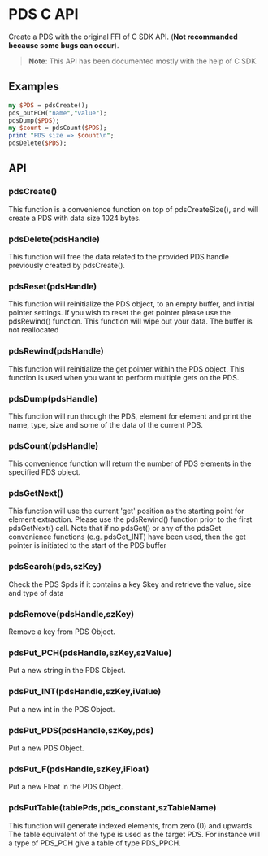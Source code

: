 # PDS C API

Create a PDS with the original FFI of C SDK API. (**Not recommanded because some bugs can occur**).

> **Note**: This API has been documented mostly with the help of C SDK.

## Examples 

```perl
my $PDS = pdsCreate();
pds_putPCH("name","value");
pdsDump($PDS);
my $count = pdsCount($PDS);
print "PDS size => $count\n";
pdsDelete($PDS);
```

## API

### pdsCreate()

This function is a convenience function on top of pdsCreateSize(), and will create a PDS with data size 1024
bytes.

### pdsDelete(pdsHandle)

This function will free the data related to the provided PDS handle previously created by pdsCreate().

### pdsReset(pdsHandle) 

This function will reinitialize the PDS object, to an empty buffer, and initial pointer settings. If you wish to reset
the get pointer please use the pdsRewind() function. This function will wipe out your data. The buffer is not
reallocated

### pdsRewind(pdsHandle)

This function will reinitialize the get pointer within the PDS object. This function is used when you want to
perform multiple gets on the PDS.

### pdsDump(pdsHandle)

This function will run through the PDS, element for element and print the name, type, size and some of the data
of the current PDS.

### pdsCount(pdsHandle)

This convenience function will return the number of PDS elements in the specified PDS object.

### pdsGetNext()

This function will use the current 'get' position as the starting point for element extraction. Please use the
pdsRewind() function prior to the first pdsGetNext() call. Note that if no pdsGet() or any of the pdsGet
convenience functions (e.g. pdsGet_INT) have been used, then the get pointer is initiated to the start of the PDS
buffer

### pdsSearch(pds,szKey)

Check the PDS $pds if it contains a key $key and retrieve the value, size and type of data	

### pdsRemove(pdsHandle,szKey)

Remove a key from PDS Object.

### pdsPut_PCH(pdsHandle,szKey,szValue)

Put a new string in the PDS Object.

### pdsPut_INT(pdsHandle,szKey,iValue)

Put a new int in the PDS Object.

### pdsPut_PDS(pdsHandle,szKey,pds)

Put a new PDS Object.

### pdsPut_F(pdsHandle,szKey,iFloat)

Put a new Float in the PDS Object.

### pdsPutTable(tablePds,pds_constant,szTableName)

This function will generate indexed elements, from zero (0) and upwards. The table equivalent of the type is used
as the target PDS. For instance will a type of PDS_PCH give a table of type PDS_PPCH.
